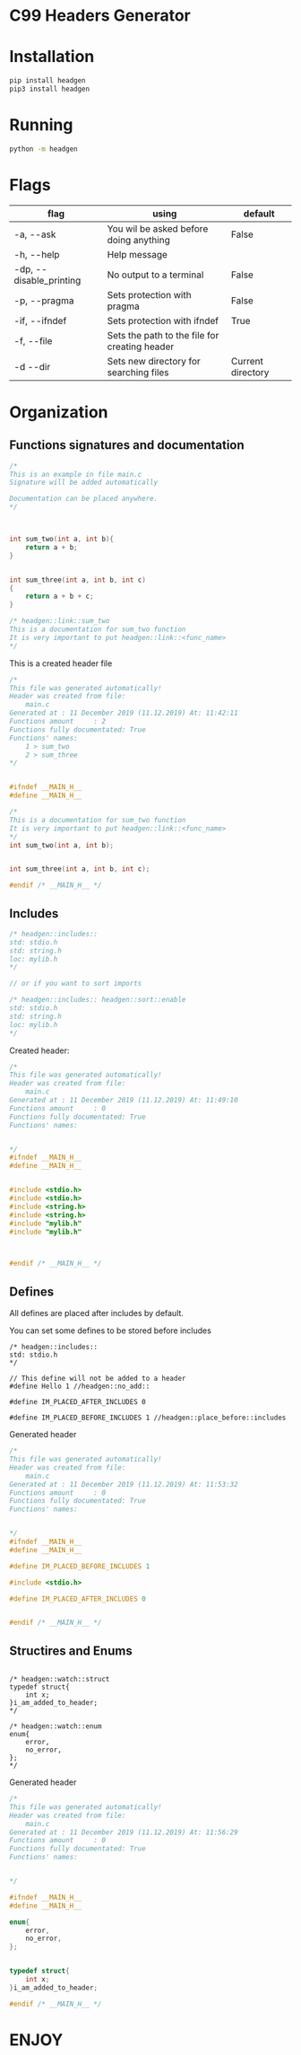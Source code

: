 # C99 Headers Generator

# Installation
```bash
pip install headgen
pip3 install headgen
```
# Running
```bash
python -m headgen
```

# Flags

| flag                    | using                                         | default           |
| ----------------------- | --------------------------------------------- | ----------------- |
| -a, --ask               | You wil be asked before doing anything        | False             |
| -h, --help              | Help message                                  |                   |
| -dp, --disable_printing | No output to a terminal                       | False             |
| -p, --pragma            | Sets protection with pragma                   | False             |
| -if, --ifndef           | Sets protection with ifndef                   | True              |
| -f, --file              | Sets the path to the file for creating header |                   |
| -d --dir                | Sets new directory for searching files        | Current directory |


# Organization

## Functions signatures and documentation
```c
/* 
This is an example in file main.c
Signature will be added automatically

Documentation can be placed anywhere.
*/



int sum_two(int a, int b){
	return a + b;
}


int sum_three(int a, int b, int c)
{
	return a + b + c;
}

/* headgen::link::sum_two
This is a documentation for sum_two function
It is very important to put headgen::link::<func_name> 
*/

```
This is a created header file
```c
/*
This file was generated automatically!
Header was created from file: 
    main.c
Generated at : 11 December 2019 (11.12.2019) At: 11:42:11
Functions amount     : 2
Functions fully documentated: True
Functions' names:
    1 > sum_two
    2 > sum_three
*/


#ifndef __MAIN_H__
#define __MAIN_H__

/* 
This is a documentation for sum_two function
It is very important to put headgen::link::<func_name>
*/
int sum_two(int a, int b);


int sum_three(int a, int b, int c);

#endif /* __MAIN_H__ */
```


## Includes
```c
/* headgen::includes::
std: stdio.h
std: string.h
loc: mylib.h
*/

// or if you want to sort imports

/* headgen::includes:: headgen::sort::enable
std: stdio.h
std: string.h
loc: mylib.h
*/
```
Created header: 
```c
/*
This file was generated automatically!
Header was created from file: 
    main.c
Generated at : 11 December 2019 (11.12.2019) At: 11:49:10
Functions amount     : 0
Functions fully documentated: True
Functions' names:


*/
#ifndef __MAIN_H__
#define __MAIN_H__


#include <stdio.h>
#include <stdio.h>
#include <string.h>
#include <string.h>
#include "mylib.h"
#include "mylib.h"



#endif /* __MAIN_H__ */
```

## Defines
All defines are placed after includes by default.

You can set some defines to be stored before includes

```
/* headgen::includes::
std: stdio.h
*/

// This define will not be added to a header
#define Hello 1 //headgen::no_add::

#define IM_PLACED_AFTER_INCLUDES 0

#define IM_PLACED_BEFORE_INCLUDES 1 //headgen::place_before::includes

```
Generated header
```c
/*
This file was generated automatically!
Header was created from file: 
    main.c
Generated at : 11 December 2019 (11.12.2019) At: 11:53:32
Functions amount     : 0
Functions fully documentated: True
Functions' names:


*/
#ifndef __MAIN_H__
#define __MAIN_H__

#define IM_PLACED_BEFORE_INCLUDES 1

#include <stdio.h>

#define IM_PLACED_AFTER_INCLUDES 0


#endif /* __MAIN_H__ */
```

## Structires and Enums
```

/* headgen::watch::struct
typedef struct{
	int x;
}i_am_added_to_header;
*/

/* headgen::watch::enum
enum{
	error, 
	no_error,
};
*/

```
Generated header
```c
/*
This file was generated automatically!
Header was created from file: 
    main.c
Generated at : 11 December 2019 (11.12.2019) At: 11:56:29
Functions amount     : 0
Functions fully documentated: True
Functions' names:


*/

#ifndef __MAIN_H__
#define __MAIN_H__

enum{
	error,
	no_error,
};


typedef struct{
	int x;
}i_am_added_to_header;

#endif /* __MAIN_H__ */
```
# ENJOY